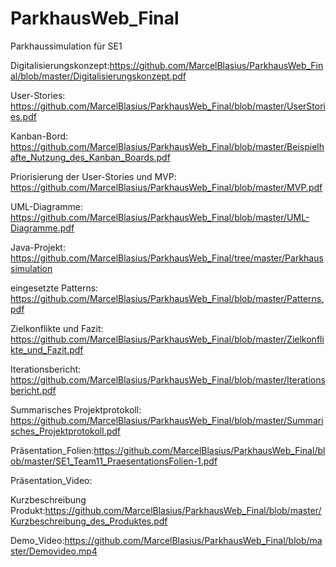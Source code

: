 # ParkhausWeb_Final
Parkhaussimulation für SE1

Digitalisierungskonzept:https://github.com/MarcelBlasius/ParkhausWeb_Final/blob/master/Digitalisierungskonzept.pdf

User-Stories: https://github.com/MarcelBlasius/ParkhausWeb_Final/blob/master/UserStories.pdf

Kanban-Bord: https://github.com/MarcelBlasius/ParkhausWeb_Final/blob/master/Beispielhafte_Nutzung_des_Kanban_Boards.pdf

Priorisierung der User-Stories und MVP: https://github.com/MarcelBlasius/ParkhausWeb_Final/blob/master/MVP.pdf

UML-Diagramme: https://github.com/MarcelBlasius/ParkhausWeb_Final/blob/master/UML-Diagramme.pdf

 Java-Projekt: https://github.com/MarcelBlasius/ParkhausWeb_Final/tree/master/Parkhaussimulation

eingesetzte Patterns: https://github.com/MarcelBlasius/ParkhausWeb_Final/blob/master/Patterns.pdf

Zielkonflikte und Fazit: https://github.com/MarcelBlasius/ParkhausWeb_Final/blob/master/Zielkonflikte_und_Fazit.pdf

Iterationsbericht: https://github.com/MarcelBlasius/ParkhausWeb_Final/blob/master/Iterationsbericht.pdf

Summarisches Projektprotokoll: https://github.com/MarcelBlasius/ParkhausWeb_Final/blob/master/Summarisches_Projektprotokoll.pdf

Präsentation_Folien:https://github.com/MarcelBlasius/ParkhausWeb_Final/blob/master/SE1_Team11_PraesentationsFolien-1.pdf

Präsentation_Video:

Kurzbeschreibung Produkt:https://github.com/MarcelBlasius/ParkhausWeb_Final/blob/master/Kurzbeschreibung_des_Produktes.pdf

Demo_Video:https://github.com/MarcelBlasius/ParkhausWeb_Final/blob/master/Demovideo.mp4


